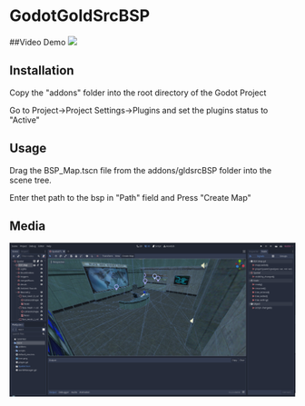 # GodotGoldSrcBSP

##Video Demo
[![](https://imgur.com/OZfb7bd)](https://www.youtube.com/watch?v=L9pk3B7MdSE)  
  
## Installation
Copy the "addons" folder into the root directory of the Godot Project  
 
Go to Project->Project Settings->Plugins and set the plugins status to "Active"
  
## Usage  
  
Drag the BSP_Map.tscn file from the addons/gldsrcBSP folder into the scene tree.  
  
Enter thet path to the bsp in "Path" field and Press "Create Map"  

## Media 

![](bsp.png)
